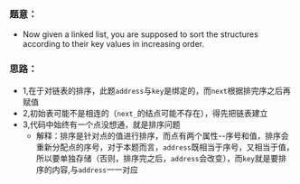 ### 题意：
* Now given a linked list, you are supposed to sort the structures according to their key values in increasing order.

### 思路：
* 1,在于对链表的排序，此题```address```与```key```是绑定的，而```next```根据排完序之后再赋值
* 2,初始表可能不是相连的（```next_```的结点可能不存在），得先把链表建立
* 3,代码中始终有一个点没想通，就是排序问题
  * 解释：排序是针对点的值进行排序，而点有两个属性--序号和值，排序会重新分配点的序号，对于本题而言，```address```既相当于序号，又相当于值，
  所以要单独存储（否则，排序完之后，```address```会改变），而```key```就是要排序的内容,与```address```一一对应


```

```
